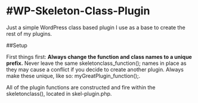 #WP-Skeleton-Class-Plugin
========================
Just a simple WordPress class based plugin I use as a base to create the rest of my plugins.

##Setup

First things first: **Always change the function and class names to a unique prefix.** Never leave the same skeletonclass_function(); names in place as they may cause a conflict if you decide to create another plugin. Always make these unique, like so: myGreatPlugin_function();.

All of the plugin functions are constructed and fire within the skeletonclass(), located in skel-plugin.php.